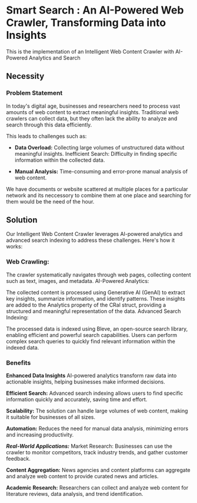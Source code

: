 # Smart Search : An AI-Powered Web Crawler, Transforming Data into Insights

This is the implementation of an Intelligent Web Content Crawler with AI-Powered Analytics and Search

## Necessity

### Problem Statement

In today's digital age, businesses and researchers need to process vast amounts of web content to extract meaningful insights. Traditional web crawlers can collect data, but they often lack the ability to analyze and search through this data efficiently.

This leads to challenges such as:

- **Data Overload:** Collecting large volumes of unstructured data without meaningful insights.
Inefficient Search: Difficulty in finding specific information within the collected data.

- **Manual Analysis:** Time-consuming and error-prone manual analysis of web content.

We have documents or website scattered at multiple places for a particular network and its neccessory to combine them at one place and searching for them would be the need of the hour.

## Solution

Our Intelligent Web Content Crawler leverages AI-powered analytics and advanced search indexing to address these challenges. Here's how it works:

### Web Crawling:

The crawler systematically navigates through web pages, collecting content such as text, images, and metadata.
AI-Powered Analytics:

The collected content is processed using Generative AI (GenAI) to extract key insights, summarize information, and identify patterns.
These insights are added to the Analytics property of the CRal struct, providing a structured and meaningful representation of the data.
Advanced Search Indexing:

The processed data is indexed using Bleve, an open-source search library, enabling efficient and powerful search capabilities.
Users can perform complex search queries to quickly find relevant information within the indexed data.

### Benefits

**Enhanced Data Insights**
AI-powered analytics transform raw data into actionable insights, helping businesses make informed decisions.

**Efficient Search:** Advanced search indexing allows users to find specific information quickly and accurately, saving time and effort.

**Scalability:** The solution can handle large volumes of web content, making it suitable for businesses of all sizes.

**Automation:** Reduces the need for manual data analysis, minimizing errors and increasing productivity.

***Real-World Applications:***
Market Research: Businesses can use the crawler to monitor competitors, track industry trends, and gather customer feedback.

**Content Aggregation:** News agencies and content platforms can aggregate and analyze web content to provide curated news and articles.

**Academic Research:** Researchers can collect and analyze web content for literature reviews, data analysis, and trend identification.
